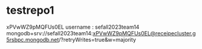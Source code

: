 # testrepo1
xPVwWZ9pMQFUs0EL
username : sefall2023team14
mongodb+srv://sefall2023team14:xPVwWZ9pMQFUs0EL@receipecluster.g5rsbpc.mongodb.net/?retryWrites=true&w=majority
